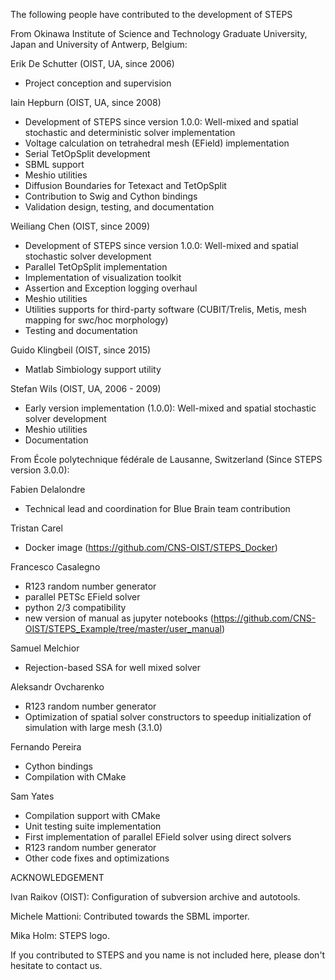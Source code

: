 The following people have contributed to the development of STEPS

From Okinawa Institute of Science and Technology Graduate University, Japan and University of Antwerp, Belgium:

Erik De Schutter (OIST, UA, since 2006)
* Project conception and supervision

Iain Hepburn (OIST, UA, since 2008)
* Development of STEPS since version 1.0.0: Well-mixed and spatial stochastic and deterministic solver implementation 
* Voltage calculation on tetrahedral mesh (EField) implementation
* Serial TetOpSplit development
* SBML support
* Meshio utilities
* Diffusion Boundaries for Tetexact and TetOpSplit
* Contribution to Swig and Cython bindings
* Validation design, testing, and documentation 

Weiliang Chen (OIST, since 2009)
* Development of STEPS since version 1.0.0: Well-mixed and spatial stochastic solver development
* Parallel TetOpSplit implementation
* Implementation of visualization toolkit
* Assertion and Exception logging overhaul
* Meshio utilities
* Utilities supports for third-party software (CUBIT/Trelis, Metis, mesh mapping for swc/hoc morphology)
* Testing and documentation

Guido Klingbeil  (OIST, since 2015)
* Matlab Simbiology support utility

Stefan Wils (OIST, UA, 2006 - 2009)
* Early version implementation (1.0.0): Well-mixed and spatial stochastic solver development
* Meshio utilities 
* Documentation


From École polytechnique fédérale de Lausanne, Switzerland (Since STEPS version 3.0.0):

Fabien Delalondre
* Technical lead and coordination for Blue Brain team contribution

Tristan Carel
* Docker image (https://github.com/CNS-OIST/STEPS_Docker)

Francesco Casalegno
* R123 random number generator
* parallel PETSc EField solver
* python 2/3 compatibility
* new version of manual as jupyter notebooks (https://github.com/CNS-OIST/STEPS_Example/tree/master/user_manual)

Samuel Melchior
* Rejection-based SSA for well mixed solver
    
Aleksandr Ovcharenko
* R123 random number generator
* Optimization of spatial solver constructors to speedup initialization of simulation with large mesh (3.1.0)

Fernando Pereira
* Cython bindings
* Compilation with CMake

Sam Yates
* Compilation support with CMake
* Unit testing suite implementation 
* First implementation of parallel EField solver using direct solvers
* R123 random number generator
* Other code fixes and optimizations
    

ACKNOWLEDGEMENT

Ivan Raikov (OIST): Configuration of subversion archive and autotools.

Michele Mattioni: Contributed towards the SBML importer.        

Mika Holm: STEPS logo.


If you contributed to STEPS and you name is not included here, 
please don't hesitate to contact us.

